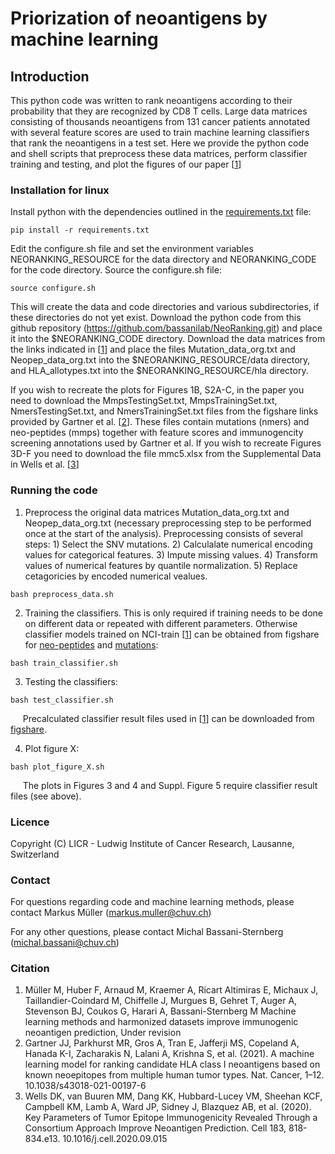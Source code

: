 # Priorization of neoantigens by machine learning

## Introduction
This python code was written to rank neoantigens according to their probability that they are recognized by CD8 T cells. Large data matrices consisting of thousands neoantigens from 131 cancer patients annotated with several feature scores are used to train machine learning classifiers that rank the neoantigens in a test set. Here we provide the python code and shell scripts that preprocess these data matrices, perform classifier training and testing, and plot the figures of our paper [[1](#Citation)]

### Installation for linux

Install python with the dependencies outlined in the [requirements.txt](https://github.com/bassanilab/NeoRanking/blob/master/requirements.txt) file:
```
pip install -r requirements.txt
```
Edit the configure.sh file and set the environment variables NEORANKING_RESOURCE for the data directory and NEORANKING_CODE for the code directory. Source the configure.sh file:
```
source configure.sh
```
This will create the data and code directories and various subdirectories, if these directories do not yet exist. Download the python code from this github repository (https://github.com/bassanilab/NeoRanking.git) and place it into the $NEORANKING_CODE directory. Download the data matrices from the links indicated in [[1](#Citation)] and place the files Mutation_data_org.txt and Neopep_data_org.txt into the $NEORANKING_RESOURCE/data directory, and HLA_allotypes.txt into the $NEORANKING_RESOURCE/hla directory.

If you wish to recreate the plots for Figures 1B, S2A-C, in the paper you need to download the MmpsTestingSet.txt, MmpsTrainingSet.txt, NmersTestingSet.txt, and NmersTrainingSet.txt files from the figshare links provided by Gartner et al. [[2](#Citation)]. These files contain mutations (nmers) and neo-peptides (mmps) together with feature scores and immunogencity screening annotations used by Gartner et al. If you wish to recreate Figures 3D-F you need to download the file mmc5.xlsx from the Supplemental Data in Wells et al. [[3](#Citation)]

### Running the code

1) Preprocess the original data matrices Mutation_data_org.txt and Neopep_data_org.txt (necessary preprocessing step to be performed once at the start of the analysis). Preprocessing consists of several steps: 1) Select the SNV mutations. 2) Calculalate numerical encoding values for categorical features. 3) Impute missing values. 4) Transform values of numerical features by quantile normalization. 5) Replace cetagoricies by encoded numerical vealues.
```
bash preprocess_data.sh
```
2) Training the classifiers. This is only required if training needs to be done on different data or repeated with different parameters. Otherwise classifier models trained on NCI-train [[1](#Citation)] can be obtained from figshare for [neo-peptides](https://figshare.com/s/a000b0990465ab3e9d33) and [mutations](https://figshare.com/s/3c27fa3b705a74bdfa10): 
```
bash train_classifier.sh
```

3) Testing the classifiers: 
```
bash test_classifier.sh
```
&nbsp;&nbsp;&nbsp;&nbsp;&nbsp;Precalculated classifier result files used in [[1](#Citation)] can be downloaded from [figshare](https://figshare.com/s/9fc6c11691273efe995e).

4) Plot figure X: 
```
bash plot_figure_X.sh
```
&nbsp;&nbsp;&nbsp;&nbsp;&nbsp;The plots in Figures 3 and 4 and Suppl. Figure 5 require classifier result files (see above).

### Licence

Copyright (C) LICR - Ludwig Institute of Cancer Research, Lausanne, Switzerland

### Contact

For questions regarding code and machine learning methods, please contact Markus Müller (markus.muller@chuv.ch)

For any other questions, please contact Michal Bassani-Sternberg (michal.bassani@chuv.ch)

### Citation

1. Müller M, Huber F, Arnaud M, Kraemer A, Ricart Altimiras E, Michaux J, Taillandier-Coindard M, Chiffelle J, Murgues B, Gehret T, Auger A, Stevenson BJ, Coukos G, Harari A, Bassani-Sternberg M
Machine learning methods and harmonized datasets improve immunogenic neoantigen prediction, Under revision
2. Gartner JJ, Parkhurst MR, Gros A, Tran E, Jafferji MS, Copeland A, Hanada K-I, Zacharakis N, Lalani A, Krishna S, et al. (2021). A machine learning model for ranking candidate HLA class I neoantigens based on known neoepitopes from multiple human tumor types. Nat. Cancer, 1–12. 10.1038/s43018-021-00197-6
3. Wells DK, van Buuren MM, Dang KK, Hubbard-Lucey VM, Sheehan KCF, Campbell KM, Lamb A, Ward JP, Sidney J, Blazquez AB, et al. (2020). Key Parameters of Tumor Epitope Immunogenicity Revealed Through a Consortium Approach Improve Neoantigen Prediction. Cell 183, 818-834.e13. 10.1016/j.cell.2020.09.015



